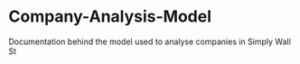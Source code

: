 # Company-Analysis-Model
Documentation behind the model used to analyse companies in Simply Wall St
